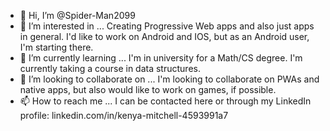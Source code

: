 - 👋 Hi, I’m @Spider-Man2099
- 👀 I’m interested in ... Creating Progressive Web apps and also just apps in general. I'd like to work on Android and IOS, but as an Android user, I'm starting there.
- 🌱 I’m currently learning ... I'm in university for a Math/CS degree. I'm currently taking a course in data structures. 
- 💞️ I’m looking to collaborate on ... I'm looking to collaborate on PWAs and native apps, but also would like to work on games, if possible. 
- 📫 How to reach me ... I can be contacted here or through my LinkedIn profile: linkedin.com/in/kenya-mitchell-4593991a7 

<!---
Spider-Man2099/Spider-Man2099 is a ✨ special ✨ repository because its `README.md` (this file) appears on your GitHub profile.
You can click the Preview link to take a look at your changes.
--->
